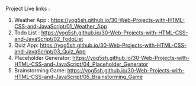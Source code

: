 Project Live links :

1. Weather App : https://yog5sh.github.io/30-Web-Projects-with-HTML-CSS-and-JavaScript/01_Weather_App
2. Todo List : https://yog5sh.github.io/30-Web-Projects-with-HTML-CSS-and-JavaScript/02_TodoList
3. Quiz App: https://yog5sh.github.io/30-Web-Projects-with-HTML-CSS-and-JavaScript/03_Quiz_App
4. Placeholder Generator: https://yog5sh.github.io/30-Web-Projects-with-HTML-CSS-and-JavaScript/04_Placeholder_Generator
5. Brainstorming Game: https://yog5sh.github.io/30-Web-Projects-with-HTML-CSS-and-JavaScript/05_Brainstorming_Game
